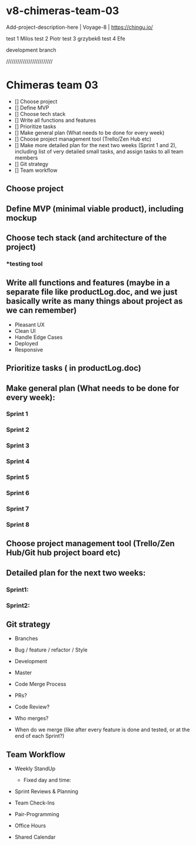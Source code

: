 # v8-chimeras-team-03

Add-project-description-here | Voyage-8 | https://chingu.io/

test 1 Milos
test 2 Piotr
test 3 grzybek6
test 4 Efe

development branch

/////////////////////////

# Chimeras team 03

- [] Choose project
- [] Define MVP
- [] Choose tech stack
- [] Write all functions and features
- [] Prioritize tasks
- [] Make general plan (What needs to be done for every week)
- [] Choose project management tool (Trello/Zen Hub etc)
- [] Make more detailed plan for the next two weeks (Sprint 1 and 2), including list of very detailed small tasks, and assign tasks to all team members
- [] Git strategy
- [] Team workflow

## Choose project

## Define MVP (minimal viable product), including mockup

## Choose tech stack (and architecture of the project)

### \*testing tool

## Write all functions and features (maybe in a separate file like productLog.doc, and we just basically write as many things about project as we can remember)

- Pleasant UX
- Clean UI
- Handle Edge Cases
- Deployed
- Responsive

## Prioritize tasks ( in productLog.doc)

## Make general plan (What needs to be done for every week):

### Sprint 1

### Sprint 2

### Sprint 3

### Sprint 4

### Sprint 5

### Sprint 6

### Sprint 7

### Sprint 8

## Choose project management tool (Trello/Zen Hub/Git hub project board etc)

## Detailed plan for the next two weeks:

### Sprint1:

### Sprint2:

## Git strategy

- Branches
- Bug / feature / refactor / Style
- Development
- Master

- Code Merge Process
- PRs?
- Code Review?
- Who merges?
- When do we merge (like after every feature is done and tested, or at the end of each Sprint?)

## Team Workflow

- Weekly StandUp

  - Fixed day and time:

- Sprint Reviews & Planning

- Team Check-Ins

- Pair-Programming

- Office Hours

- Shared Calendar
